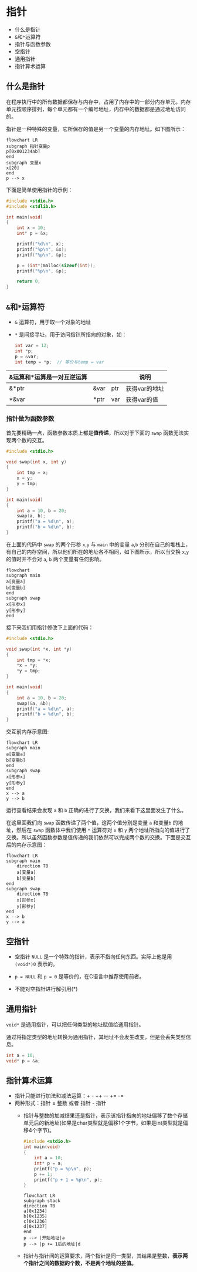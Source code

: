 # 指针

* 什么是指针
* `&`和`*`运算符
* 指针与函数参数
* 空指针
* 通用指针
* 指针算术运算

## 什么是指针

在程序执行中的所有数据都保存与内存中，占用了内存中的一部分内存单元。内存单元按顺序排列，每个单元都有一个编号地址，内存中的数据都是通过地址访问的。

指针是一种特殊的变量，它所保存的值是另一个变量的内存地址。如下图所示：

```mermaid
flowchart LR 
subgraph 指针变量p
p[0x001234ab]
end
subgraph 变量x
x[20]
end
p --> x
```

下面是简单使用指针的示例：

```c
#include <stdio.h>
#include <stdlib.h>

int main(void)
{
    int x = 10;
    int* p = &x;

    printf("%d\n", x);
    printf("%p\n", &x);
    printf("%p\n", &p);

    p = (int*)malloc(sizeof(int));
    printf("%p\n", &p);

    return 0;
}
```

## `&`和`*`运算符

* `&` 运算符，用于取一个对象的地址
* `*` 是间接寻址，用于访问指针所指向的对象，如：

    ```c
    int var = 12;
    int *p;
    p = &var;
    int temp = *p;  // 等价与temp = var
    ```

| &运算和*运算是一对互逆运算 |      |     | 说明          |
| -------------------------- | ---- | --- | ------------- |
| &*ptr                      | &var | ptr | 获得var的地址 |
| *&var                      | *ptr | var | 获得var的值   |

### 指针做为函数参数

首先要精确一点，函数参数本质上都是**值传递**，所以对于下面的 `swap` 函数无法实现两个数的交互。

```c
#include <stdio.h>

void swap(int x, int y)
{
    int tmp = x;
    x = y;
    y = tmp;
}

int main(void)
{
    int a = 10, b = 20;
    swap(a, b);
    printf("a = %d\n", a);
    printf("b = %d\n", b);
}
```

在上面的代码中 `swap` 的两个形参 `x`,`y` 与 `main` 中的变量 `a`,`b` 分别在自己的堆栈上，有自己的内存空间，所以他们所在的地址各不相同，如下图所示，所以当交换 `x`,`y` 的值时并不会对 `a`, `b` 两个变量有任何影响。

```mermaid
flowchart
subgraph main
a[变量a]
b[变量b]
end
subgraph swap
x[形参x]
y[形参y]
end
```

接下来我们用指针修改下上面的代码：

```c
#include <stdio.h>

void swap(int *x, int *y)
{
    int tmp = *x;
    *x = *y;
    *y = tmp;
}

int main(void)
{
    int a = 10, b = 20;
    swap(&a, &b);
    printf("a = %d\n", a);
    printf("b = %d\n", b);
}
```

交互前内存示意图:

```mermaid
flowchart LR
subgraph main
a[变量a]
b[变量b]
end
subgraph swap
x[形参x]
y[形参y]
end
x --> a
y --> b
```

运行查看结果会发现 `a` 和 `b` 正确的进行了交换，我们来看下这里面发生了什么。

在这里面我们向 `swap` 函数传递了两个值，这两个值分别是变量 `a` 和变量`b` 的地址，然后在 `swap` 函数体中我们使用 `*` 运算符对 `x` 和 `y` 两个地址所指向的值进行了交换。所以虽然函数参数是值传递的我们依然可以完成两个数的交换。下面是交互后的内存示意图：

```mermaid
flowchart LR
subgraph main
    direction TB
    a[变量a]
    b[变量b]
end
subgraph swap
    direction TB
    x[形参x]
    y[形参y]
end
x --> b
y --> a
```

## 空指针

* 空指针 `NULL` 是一个特殊的指针，表示不指向任何东西。实际上他是用 `(void*)0` 表示的。

* `p = NULL` 和 `p = 0` 是等价的，在C语言中推荐使用前者。

* 不能对空指针进行解引用(*)

## 通用指针

`void*` 是通用指针，可以把任何类型的地址赋值给通用指针。

通过将指定类型的地址转换为通用指针，其地址不会发生改变，但是会丢失类型信息。

```c
int a = 10;
void* p = &a;
```

## 指针算术运算

* 指针只能进行加法和减法运算：+ - ++ -- += -=
* 两种形式：指针 ± 整数 或者 指针 - 指针
  * 指针与整数的加减结果还是指针，表示该指针指向的地址偏移了数个存储单元后的新地址(如果是char类型就是偏移1个字节，如果是int类型就是偏移4个字节)。

    ```c
    #include <stdio.h>
    int main(void)
    {
        int a = 10;
        int* p = a;
        printf("p = %p\n", p);
        p += 1;
        printf("p + 1 = %p\n", p);
    }
    ```

    ```mermaid
    flowchart LR
    subgraph stack
    direction TB
    a[0x1234]
    b[0x1235]
    c[0x1236]
    d[0x1237]
    end
    p --> |开始地址|a
    p --> |p += 1后的地址|d
    ```

  * 指针与指针间的运算要求，两个指针是同一类型，其结果是整数，**表示两个指针之间的数据的个数，不是两个地址的差值。**
